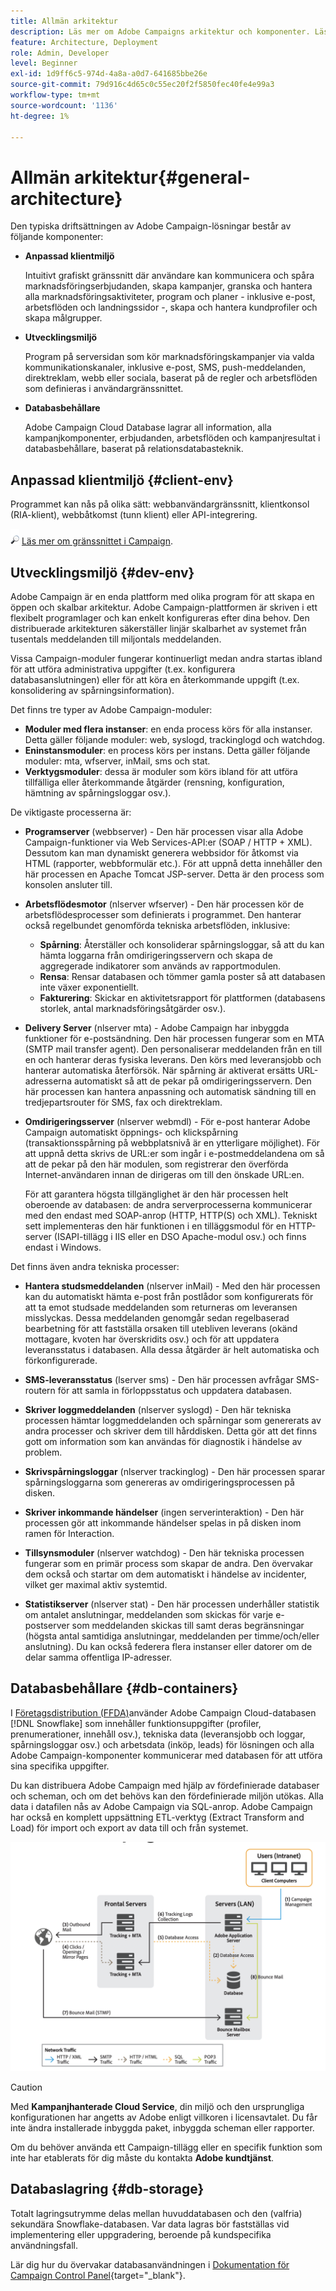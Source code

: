 ```yaml
---
title: Allmän arkitektur
description: Läs mer om Adobe Campaigns arkitektur och komponenter. Läs mer om hur du anpassar din klientkonsol och miljö.
feature: Architecture, Deployment
role: Admin, Developer
level: Beginner
exl-id: 1d9ff6c5-974d-4a8a-a0d7-641685bbe26e
source-git-commit: 79d916c4d65c0c55ec20f2f5850fec40fe4e99a3
workflow-type: tm+mt
source-wordcount: '1136'
ht-degree: 1%

---
```


# Allmän arkitektur{#general-architecture}

Den typiska driftsättningen av Adobe Campaign-lösningar består av följande komponenter:

* **Anpassad klientmiljö**

  Intuitivt grafiskt gränssnitt där användare kan kommunicera och spåra marknadsföringserbjudanden, skapa kampanjer, granska och hantera alla marknadsföringsaktiviteter, program och planer - inklusive e-post, arbetsflöden och landningssidor -, skapa och hantera kundprofiler och skapa målgrupper.

* **Utvecklingsmiljö**

  Program på serversidan som kör marknadsföringskampanjer via valda kommunikationskanaler, inklusive e-post, SMS, push-meddelanden, direktreklam, webb eller sociala, baserat på de regler och arbetsflöden som definieras i användargränssnittet.

* **Databasbehållare**

  Adobe Campaign Cloud Database lagrar all information, alla kampanjkomponenter, erbjudanden, arbetsflöden och kampanjresultat i databasbehållare, baserat på relationsdatabasteknik.

## Anpassad klientmiljö {#client-env}

Programmet kan nås på olika sätt: webbanvändargränssnitt, klientkonsol (RIA-klient), webbåtkomst (tunn klient) eller API-integrering.

![](../assets/do-not-localize/glass.png) [Läs mer om gränssnittet i Campaign](../start/campaign-ui.md).

## Utvecklingsmiljö {#dev-env}

Adobe Campaign är en enda plattform med olika program för att skapa en öppen och skalbar arkitektur. Adobe Campaign-plattformen är skriven i ett flexibelt programlager och kan enkelt konfigureras efter dina behov. Den distribuerade arkitekturen säkerställer linjär skalbarhet av systemet från tusentals meddelanden till miljontals meddelanden.

Vissa Campaign-moduler fungerar kontinuerligt medan andra startas ibland för att utföra administrativa uppgifter (t.ex. konfigurera databasanslutningen) eller för att köra en återkommande uppgift (t.ex. konsolidering av spårningsinformation).

Det finns tre typer av Adobe Campaign-moduler:

* **Moduler med flera instanser**: en enda process körs för alla instanser. Detta gäller följande moduler: web, syslogd, trackinglogd och watchdog.
* **Eninstansmoduler**: en process körs per instans. Detta gäller följande moduler: mta, wfserver, inMail, sms och stat.
* **Verktygsmoduler**: dessa är moduler som körs ibland för att utföra tillfälliga eller återkommande åtgärder (rensning, konfiguration, hämtning av spårningsloggar osv.).

De viktigaste processerna är:

* **Programserver** (webbserver) - Den här processen visar alla Adobe Campaign-funktioner via Web Services-API:er (SOAP / HTTP + XML). Dessutom kan man dynamiskt generera webbsidor för åtkomst via HTML (rapporter, webbformulär etc.). För att uppnå detta innehåller den här processen en Apache Tomcat JSP-server. Detta är den process som konsolen ansluter till.

* **Arbetsflödesmotor** (nlserver wfserver) - Den här processen kör de arbetsflödesprocesser som definierats i programmet. Den hanterar också regelbundet genomförda tekniska arbetsflöden, inklusive:

   * **Spårning**: Återställer och konsoliderar spårningsloggar, så att du kan hämta loggarna från omdirigeringsservern och skapa de aggregerade indikatorer som används av rapportmodulen.
   * **Rensa**: Rensar databasen och tömmer gamla poster så att databasen inte växer exponentiellt.
   * **Fakturering**: Skickar en aktivitetsrapport för plattformen (databasens storlek, antal marknadsföringsåtgärder osv.).

* **Delivery Server** (nlserver mta) - Adobe Campaign har inbyggda funktioner för e-postsändning. Den här processen fungerar som en MTA (SMTP mail transfer agent). Den personaliserar meddelanden från en till en och hanterar deras fysiska leverans. Den körs med leveransjobb och hanterar automatiska återförsök. När spårning är aktiverat ersätts URL-adresserna automatiskt så att de pekar på omdirigeringsservern. Den här processen kan hantera anpassning och automatisk sändning till en tredjepartsrouter för SMS, fax och direktreklam.

* **Omdirigeringsserver** (nlserver webmdl) - För e-post hanterar Adobe Campaign automatiskt öppnings- och klickspårning (transaktionsspårning på webbplatsnivå är en ytterligare möjlighet). För att uppnå detta skrivs de URL:er som ingår i e-postmeddelandena om så att de pekar på den här modulen, som registrerar den överförda Internet-användaren innan de dirigeras om till den önskade URL:en.

  För att garantera högsta tillgänglighet är den här processen helt oberoende av databasen: de andra serverprocesserna kommunicerar med den endast med SOAP-anrop (HTTP, HTTP(S) och XML). Tekniskt sett implementeras den här funktionen i en tilläggsmodul för en HTTP-server (ISAPI-tillägg i IIS eller en DSO Apache-modul osv.) och finns endast i Windows.

Det finns även andra tekniska processer:

* **Hantera studsmeddelanden** (nlserver inMail) - Med den här processen kan du automatiskt hämta e-post från postlådor som konfigurerats för att ta emot studsade meddelanden som returneras om leveransen misslyckas. Dessa meddelanden genomgår sedan regelbaserad bearbetning för att fastställa orsaken till utebliven leverans (okänd mottagare, kvoten har överskridits osv.) och för att uppdatera leveransstatus i databasen. Alla dessa åtgärder är helt automatiska och förkonfigurerade.

* **SMS-leveransstatus** (lserver sms) - Den här processen avfrågar SMS-routern för att samla in förloppsstatus och uppdatera databasen.

* **Skriver loggmeddelanden** (nlserver syslogd) - Den här tekniska processen hämtar loggmeddelanden och spårningar som genererats av andra processer och skriver dem till hårddisken. Detta gör att det finns gott om information som kan användas för diagnostik i händelse av problem.

* **Skrivspårningsloggar** (nlserver trackinglog) - Den här processen sparar spårningsloggarna som genereras av omdirigeringsprocessen på disken.

* **Skriver inkommande händelser** (ingen serverinteraktion) - Den här processen gör att inkommande händelser spelas in på disken inom ramen för Interaction.

* **Tillsynsmoduler** (nlserver watchdog) - Den här tekniska processen fungerar som en primär process som skapar de andra. Den övervakar dem också och startar om dem automatiskt i händelse av incidenter, vilket ger maximal aktiv systemtid.

* **Statistikserver** (nlserver stat) - Den här processen underhåller statistik om antalet anslutningar, meddelanden som skickas för varje e-postserver som meddelanden skickas till samt deras begränsningar (högsta antal samtidiga anslutningar, meddelanden per timme/och/eller anslutning). Du kan också federera flera instanser eller datorer om de delar samma offentliga IP-adresser.


## Databasbehållare {#db-containers}

I [Företagsdistribution (FFDA)](enterprise-deployment.md)använder Adobe Campaign Cloud-databasen [!DNL Snowflake] som innehåller funktionsuppgifter (profiler, prenumerationer, innehåll osv.), tekniska data (leveransjobb och loggar, spårningsloggar osv.) och arbetsdata (inköp, leads) för lösningen och alla Adobe Campaign-komponenter kommunicerar med databasen för att utföra sina specifika uppgifter.

Du kan distribuera Adobe Campaign med hjälp av fördefinierade databaser och scheman, och om det behövs kan den fördefinierade miljön utökas. Alla data i datafilen nås av Adobe Campaign via SQL-anrop. Adobe Campaign har också en komplett uppsättning ETL-verktyg (Extract Transform and Load) för import och export av data till och från systemet.

![](assets/data-flow-diagram.png)


>[!CAUTION]
>
>Med **Kampanjhanterade Cloud Service**, din miljö och den ursprungliga konfigurationen har angetts av Adobe enligt villkoren i licensavtalet. Du får inte ändra installerade inbyggda paket, inbyggda scheman eller rapporter.
>
>Om du behöver använda ett Campaign-tillägg eller en specifik funktion som inte har etablerats för dig måste du kontakta **Adobe kundtjänst**.

## Databaslagring {#db-storage}

Totalt lagringsutrymme delas mellan huvuddatabasen och den (valfria) sekundära Snowflake-databasen. Var data lagras bör fastställas vid implementering eller uppgradering, beroende på kundspecifika användningsfall.

Lär dig hur du övervakar databasanvändningen i [Dokumentation för Campaign Control Panel](https://experienceleague.adobe.com/docs/control-panel/using/performance-monitoring/database-monitoring/database-monitoring.html){target="_blank"}.